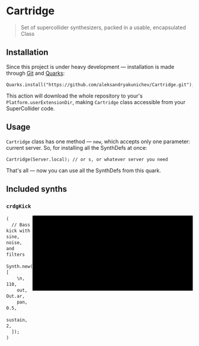 # Cartridge
> Set of supercollider synthesizers, packed in a usable, encapsulated Class

## Installation
Since this project is under heavy development — installation is made through [Git](https://git-scm.com/) and [Quarks](https://github.com/supercollider-quarks/quarks):
```supercollider
Quarks.install("https://github.com/aleksandryakunichev/Cartridge.git");
```
This action will download the whole repository to your's `Platform.userExtensionDir`, making `Cartridge` class accessible from your SuperCollider code.

## Usage
`Cartridge` class has one method — `new`, which accepts only one parameter: current server. So, for installing all the SynthDefs at once:
```supercollider
Cartridge(Server.local); // or s, or whatever server you need
```
That's all — now you can use all the SynthDefs from this quark.

## Included synths
### `crdgKick`
<img alt="crdgKick" src="media/crdgKick.gif" align="right" width="433px"/>

```supercollider
(
  // Bass kick with sine, noise, and filters
  Synth.new(\crdgKick, [
    \n, 110,
    out, Out.ar,
    pan, 0.5,
    sustain, 2,
  ]);
)
```
